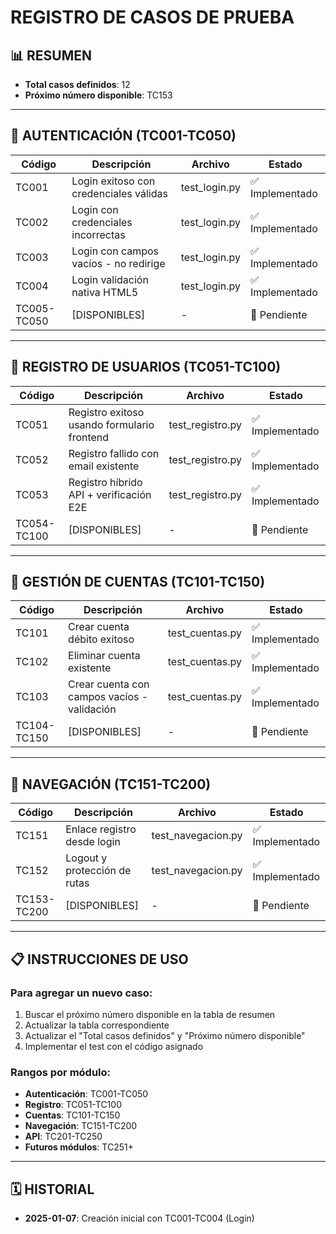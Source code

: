 # REGISTRO DE CASOS DE PRUEBA

## 📊 RESUMEN
- **Total casos definidos**: 12
- **Próximo número disponible**: TC153

---

## 🔐 AUTENTICACIÓN (TC001-TC050)
| Código | Descripción | Archivo | Estado |
|--------|-------------|---------|--------|
| TC001 | Login exitoso con credenciales válidas | test_login.py | ✅ Implementado |
| TC002 | Login con credenciales incorrectas | test_login.py | ✅ Implementado |
| TC003 | Login con campos vacíos - no redirige | test_login.py | ✅ Implementado |
| TC004 | Login validación nativa HTML5 | test_login.py | ✅ Implementado |
| TC005-TC050 | [DISPONIBLES] | - | 🔲 Pendiente |

---

## 📝 REGISTRO DE USUARIOS (TC051-TC100)
| Código | Descripción | Archivo | Estado |
|--------|-------------|---------|--------|
| TC051 | Registro exitoso usando formulario frontend | test_registro.py | ✅ Implementado |
| TC052 | Registro fallido con email existente | test_registro.py | ✅ Implementado |
| TC053 | Registro híbrido API + verificación E2E | test_registro.py | ✅ Implementado |
| TC054-TC100 | [DISPONIBLES] | - | 🔲 Pendiente |

---

## 🏦 GESTIÓN DE CUENTAS (TC101-TC150)
| Código | Descripción | Archivo | Estado |
|--------|-------------|---------|--------|
| TC101 | Crear cuenta débito exitoso | test_cuentas.py | ✅ Implementado |
| TC102 | Eliminar cuenta existente | test_cuentas.py | ✅ Implementado |
| TC103 | Crear cuenta con campos vacíos - validación | test_cuentas.py | ✅ Implementado |
| TC104-TC150 | [DISPONIBLES] | - | 🔲 Pendiente |

---

## 🧭 NAVEGACIÓN (TC151-TC200)
| Código | Descripción | Archivo | Estado |
|--------|-------------|---------|--------|
| TC151 | Enlace registro desde login | test_navegacion.py | ✅ Implementado |
| TC152 | Logout y protección de rutas | test_navegacion.py | ✅ Implementado |
| TC153-TC200 | [DISPONIBLES] | - | 🔲 Pendiente |

---

## 📋 INSTRUCCIONES DE USO

### Para agregar un nuevo caso:
1. Buscar el próximo número disponible en la tabla de resumen
2. Actualizar la tabla correspondiente
3. Actualizar el "Total casos definidos" y "Próximo número disponible"
4. Implementar el test con el código asignado

### Rangos por módulo:
- **Autenticación**: TC001-TC050
- **Registro**: TC051-TC100  
- **Cuentas**: TC101-TC150
- **Navegación**: TC151-TC200
- **API**: TC201-TC250
- **Futuros módulos**: TC251+

---

## 🗓️ HISTORIAL
- **2025-01-07**: Creación inicial con TC001-TC004 (Login)
